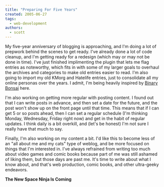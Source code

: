 ```yaml
---
title: "Preparing For Five Years"
created: 2005-06-27
tags: 
  - web-development
authors: 
  - scott
---
```


My five-year anniversary of blogging is approaching, and I'm doing a lot of prepwork behind the scenes to get ready. I've already done a lot of code cleanup, and I'm getting ready for a redesign (which may or may not be done in time). I've just finished implimenting the plugin that lets me flag entries as noteworthy, which fits in with some of my larger goals to overhaul the archives and categories to make old entries easier to read. I'm also going to import my old KMorg and Hatelife entries, just to consolidate all my online personas over the years. I admit, I'm being heavily inspired by [Binary Bonsai](http://binarybonsai.com/archives/2004/11/21/freya-dissection/) here.

I'm also working on getting more regular with posting content. I found out that I can write posts in advance, and then set a date for the future, and the post won't show up on the front page until that time. This means that if I can get 5 or so posts ahead, then I can set a regular schedule (I'm thinking Monday, Wednesday, Friday right now) and get in the habit of regular updates. I think daily is a bit overkill, and (let's be honest) I'm not sure I really have that much to say.

Finally, I'm also working on my content a bit. I'd like this to become less of an "all about me and my cats" type of weblog, and be more focused on things that I'm interested in. I've always refrained from writing too much about video games and comic books because part of me was still ashamed of liking them, but those days are past me. It's time to write about what I know about, and that's web production, comic books, and other ultra-geeky endeavors.

**The New Space Ninja Is Coming**
